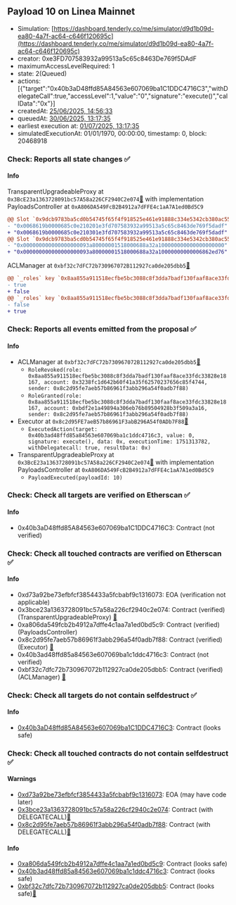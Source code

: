 ## Payload 10 on Linea Mainnet

- Simulation: [https://dashboard.tenderly.co/me/simulator/d9d1b09d-ea80-4a7f-ac64-c646f120695c](https://dashboard.tenderly.co/me/simulator/d9d1b09d-ea80-4a7f-ac64-c646f120695c)
- creator: 0xe3FD707583932a99513a5c65c8463De769f5DAdF
- maximumAccessLevelRequired: 1
- state: 2(Queued)
- actions: [{"target":"0x40b3aD48ffd85A84563e607069ba1C1DDC4716C3","withDelegateCall":true,"accessLevel":1,"value":"0","signature":"execute()","callData":"0x"}]
- createdAt: [25/06/2025, 14:56:33](https://lineascan.build/tx/0x5c4be2818f897b92f1894b9d1e2de96c84000c7f8bbca190eb7c7d93e1ceed39)
- queuedAt: [30/06/2025, 13:17:35](https://lineascan.build/tx/0xe57638cabd96a9ee0dcfc995dc4e1997c7ce2a6eebf630aebe4093fad1d79d78)
- earliest execution at: [01/07/2025, 13:17:35](https://www.epochconverter.com/countdown?q=1751375855)
- simulatedExecutionAt: 01/01/1970, 00:00:00, timestamp: 0, block: 20468918
### Check: Reports all state changes :white_check_mark:

#### Info


TransparentUpgradeableProxy at `0x3BcE23a1363728091bc57A58a226CF2940C2e074`[:ghost:](https://github.com/bgd-labs/aave-address-book "GovernanceV3Linea.PAYLOADS_CONTROLLER") with implementation PayloadsController at `0xA806DA549FcB2B4912a7dFFE4c1aA7A1ed0Bd5C9`
```diff
@@ Slot `0x9dcb9783ba5cd0b54745f65f4f918525e461e91888c334e5342cb380ac558d53` @@
- "0x0068619b0000685c0e210201e3fd707583932a99513a5c65c8463de769f5dadf"
+ "0x0068619b0000685c0e210301e3fd707583932a99513a5c65c8463de769f5dadf"
@@ Slot `0x9dcb9783ba5cd0b54745f65f4f918525e461e91888c334e5342cb380ac558d54` @@
- "0x000000000000000000093a80000001518000688a32a100000000000000000000"
+ "0x000000000000000000093a80000001518000688a32a10000000000006862ed76"
```

ACLManager at `0xbf32c7dFC72b730967072B112927ca0de205dbb5`[:ghost:](https://github.com/bgd-labs/aave-address-book "AaveV3Linea.ACL_MANAGER")
```diff
@@ `_roles` key `0x8aa855a911518ecfbe5bc3088c8f3dda7badf130faaf8ace33fdc33828e18167.members.0x3238fc1d642b60f41a35f62570237656c85f4744` @@
- true
+ false
@@ `_roles` key `0x8aa855a911518ecfbe5bc3088c8f3dda7badf130faaf8ace33fdc33828e18167.members.0xbdf2e1a49894a306eb76b89504928b3f509a3a16` @@
- false
+ true
```


### Check: Reports all events emitted from the proposal :white_check_mark:

#### Info

- ACLManager at `0xbf32c7dFC72b730967072B112927ca0de205dbb5`[:ghost:](https://github.com/bgd-labs/aave-address-book "AaveV3Linea.ACL_MANAGER")
  - `RoleRevoked(role: 0x8aa855a911518ecfbe5bc3088c8f3dda7badf130faaf8ace33fdc33828e18167, account: 0x3238fc1d642b60f41a35f62570237656c85f4744, sender: 0x8c2d95fe7aeb57b86961f3abb296a54f0adb7f88)`
  - `RoleGranted(role: 0x8aa855a911518ecfbe5bc3088c8f3dda7badf130faaf8ace33fdc33828e18167, account: 0xbdf2e1a49894a306eb76b89504928b3f509a3a16, sender: 0x8c2d95fe7aeb57b86961f3abb296a54f0adb7f88)`
- Executor at `0x8c2d95FE7aeB57b86961F3abB296A54f0ADb7F88`[:ghost:](https://github.com/bgd-labs/aave-address-book "AaveV3Linea.ACL_ADMIN, GovernanceV3Linea.EXECUTOR_LVL_1")
  - `ExecutedAction(target: 0x40b3ad48ffd85a84563e607069ba1c1ddc4716c3, value: 0, signature: execute(), data: 0x, executionTime: 1751313782, withDelegatecall: true, resultData: 0x)`
- TransparentUpgradeableProxy at `0x3BcE23a1363728091bc57A58a226CF2940C2e074`[:ghost:](https://github.com/bgd-labs/aave-address-book "GovernanceV3Linea.PAYLOADS_CONTROLLER") with implementation PayloadsController at `0xA806DA549FcB2B4912a7dFFE4c1aA7A1ed0Bd5C9`
  - `PayloadExecuted(payloadId: 10)`

### Check: Check all targets are verified on Etherscan :white_check_mark:

#### Info

- 0x40b3aD48ffd85A84563e607069ba1C1DDC4716C3: Contract (not verified) 

### Check: Check all touched contracts are verified on Etherscan :white_check_mark:

#### Info

- 0xd73a92be73efbfcf3854433a5fcbabf9c1316073: EOA (verification not applicable)
- 0x3bce23a1363728091bc57a58a226cf2940c2e074: Contract (verified) (TransparentUpgradeableProxy) [:ghost:](https://github.com/bgd-labs/aave-address-book "GovernanceV3Linea.PAYLOADS_CONTROLLER")
- 0xa806da549fcb2b4912a7dffe4c1aa7a1ed0bd5c9: Contract (verified) (PayloadsController) 
- 0x8c2d95fe7aeb57b86961f3abb296a54f0adb7f88: Contract (verified) (Executor) [:ghost:](https://github.com/bgd-labs/aave-address-book "AaveV3Linea.ACL_ADMIN, GovernanceV3Linea.EXECUTOR_LVL_1")
- 0x40b3ad48ffd85a84563e607069ba1c1ddc4716c3: Contract (not verified) 
- 0xbf32c7dfc72b730967072b112927ca0de205dbb5: Contract (verified) (ACLManager) [:ghost:](https://github.com/bgd-labs/aave-address-book "AaveV3Linea.ACL_MANAGER")

### Check: Check all targets do not contain selfdestruct :white_check_mark:

#### Info

- [0x40b3aD48ffd85A84563e607069ba1C1DDC4716C3](https://lineascan.build/address/0x40b3aD48ffd85A84563e607069ba1C1DDC4716C3): Contract (looks safe)

### Check: Check all touched contracts do not contain selfdestruct :white_check_mark:

#### Warnings

- [0xd73a92be73efbfcf3854433a5fcbabf9c1316073](https://lineascan.build/address/0xd73a92be73efbfcf3854433a5fcbabf9c1316073): EOA (may have code later)
- [0x3bce23a1363728091bc57a58a226cf2940c2e074](https://lineascan.build/address/0x3bce23a1363728091bc57a58a226cf2940c2e074): Contract (with DELEGATECALL)[:ghost:](https://github.com/bgd-labs/aave-address-book "GovernanceV3Linea.PAYLOADS_CONTROLLER")
- [0x8c2d95fe7aeb57b86961f3abb296a54f0adb7f88](https://lineascan.build/address/0x8c2d95fe7aeb57b86961f3abb296a54f0adb7f88): Contract (with DELEGATECALL)[:ghost:](https://github.com/bgd-labs/aave-address-book "AaveV3Linea.ACL_ADMIN, GovernanceV3Linea.EXECUTOR_LVL_1")

#### Info

- [0xa806da549fcb2b4912a7dffe4c1aa7a1ed0bd5c9](https://lineascan.build/address/0xa806da549fcb2b4912a7dffe4c1aa7a1ed0bd5c9): Contract (looks safe)
- [0x40b3ad48ffd85a84563e607069ba1c1ddc4716c3](https://lineascan.build/address/0x40b3ad48ffd85a84563e607069ba1c1ddc4716c3): Contract (looks safe)
- [0xbf32c7dfc72b730967072b112927ca0de205dbb5](https://lineascan.build/address/0xbf32c7dfc72b730967072b112927ca0de205dbb5): Contract (looks safe)[:ghost:](https://github.com/bgd-labs/aave-address-book "AaveV3Linea.ACL_MANAGER")

